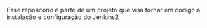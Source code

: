 Esse repositorio é parte de um projeto que visa tornar em codigo a instalação e configuração do Jenkins2
